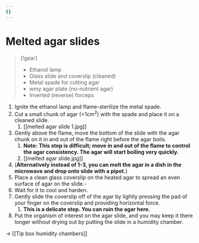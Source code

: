 ```yaml
---
{}
---
```


# Melted agar slides
>[!gear]
> - Ethanol lamp
> - Glass slide and coverslip (cleaned) 
> - Metal spade for cutting agar
> - wmy agar plate (no-nutrient agar)
> - Inverted (reverse) forceps
1. Ignite the ethanol lamp and flame-sterilize the metal spade.
2. Cut a small chunk of agar (<1cm<sup>2</sup>) with the spade and place it on a cleaned slide.
	1. [[melted agar slide 1.jpg]]
3. Gently above the flame, move the bottom of the slide with the agar chunk on it in and out of the flame right before the agar boils.
	1. **Note: This step is difficult; move in and out of the flame to control the agar consistency. The agar will start boiling very quickly.**
	2. [[melted agar slide.jpg]]
4. (**Alternatively instead of 1-3, you can melt the agar in a dish in the microwave and drop onto slide with a pipet.**)
5. Place a clean glass coverslip on the heated agar to spread an even surface of agar on the slide.-
6. Wait for it to cool and harden.
7. Gently slide the coverslip off of the agar by lightly pressing the pad of your finger on the coverslip and providing horizontal force.
	1. **This is a delicate step. You can ruin the agar here.**
8. Put the organism of interest on the agar slide, and you may keep it there longer without drying out by putting the slide in a humidity chamber.

→ [[Tip box humidity chambers]]


